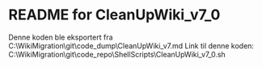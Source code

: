# README for CleanUpWiki_v7_0
Denne koden ble eksportert fra C:\WikiMigration\git\code_dump\CleanUpWiki_v7.md
Link til denne koden: C:\WikiMigration\git\code_repo\ShellScripts\CleanUpWiki_v7_0.sh
